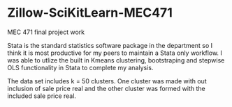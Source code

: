 # Zillow-SciKitLearn-MEC471
MEC 471 final project work

Stata is the standard statistics software package in the department so I think it is most productive for my peers to maintain a Stata only workflow. I was able to utlize the built in Kmeans clustering, bootstraping and stepwise OLS functionality in Stata to complete my analysis. 


The data set includes k = 50 clusters. One cluster was made with out inclusion of sale price real and the other cluster was formed with the included sale price real. 

